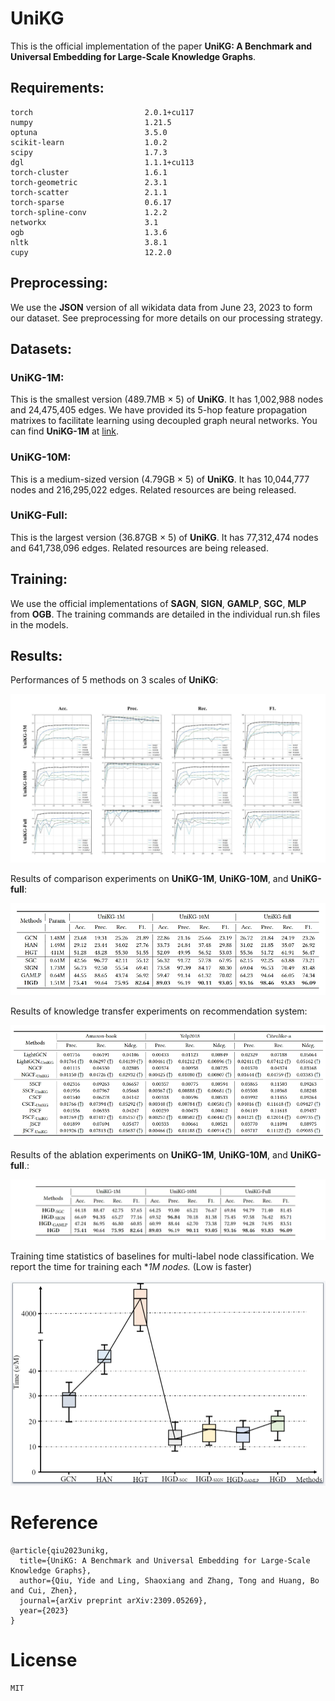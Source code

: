 # UniKG

This is the official implementation of the paper **UniKG: A Benchmark and Universal Embedding for Large-Scale Knowledge Graphs**.

## Requirements:
```
torch                         2.0.1+cu117
numpy                         1.21.5
optuna                        3.5.0
scikit-learn                  1.0.2
scipy                         1.7.3
dgl                           1.1.1+cu113
torch-cluster                 1.6.1
torch-geometric               2.3.1
torch-scatter                 2.1.1
torch-sparse                  0.6.17
torch-spline-conv             1.2.2
networkx                      3.1
ogb                           1.3.6
nltk                          3.8.1
cupy                          12.2.0

```

## Preprocessing:

We use the **JSON** version of all wikidata data from June 23, 2023 to form our dataset.
See preprocessing for more details on our processing strategy.

## Datasets:

### UniKG-1M:
This is the smallest version (489.7MB × 5) of **UniKG**. It has 1,002,988 nodes and 24,475,405 edges. We have provided its 5-hop feature propagation matrixes to facilitate learning using decoupled graph neural networks. You can find **UniKG-1M** at [link](https://pan.quark.cn/s/fcf6c2ae7554).

### UniKG-10M:
This is a medium-sized version (4.79GB × 5) of **UniKG**. It has 10,044,777 nodes and 216,295,022 edges. Related resources are being released.

### UniKG-Full:
This is the largest version (36.87GB × 5) of **UniKG**. It has 77,312,474 nodes and 641,738,096 edges. Related resources are being released.

## Training:

We use the official implementations of **SAGN**, **SIGN**, **GAMLP**, **SGC**, **MLP** from **OGB**.
The training commands are detailed in the individual run.sh files in the models.

## Results:

Performances of 5 methods on 3 scales of **UniKG**:

![Alt](./figs/performance_5methods_3datasets.png)

Results of comparison experiments on **UniKG-1M**, **UniKG-10M**, and **UniKG-full**:

![Alt](./figs/results_of_comparison_experiments.png)

Results of knowledge transfer experiments on recommendation system:

![results_of_knowledge_transfer_experiments](./figs/results_of_knowledge_transfer_experiments.png)

Results of the ablation experiments on **UniKG-1M**, **UniKG-10M**, and **UniKG-full**.:

![](./figs/results_of_ablation%20experiments.png)

Training time statistics of baselines for multi-label node classification. We report the time for training each **1M nodes.* (Low is faster)

![](./figs/crop_methods_time.png)

# Reference
```
@article{qiu2023unikg,
  title={UniKG: A Benchmark and Universal Embedding for Large-Scale Knowledge Graphs},
  author={Qiu, Yide and Ling, Shaoxiang and Zhang, Tong and Huang, Bo and Cui, Zhen},
  journal={arXiv preprint arXiv:2309.05269},
  year={2023}
}
```
# License
```
MIT
```

